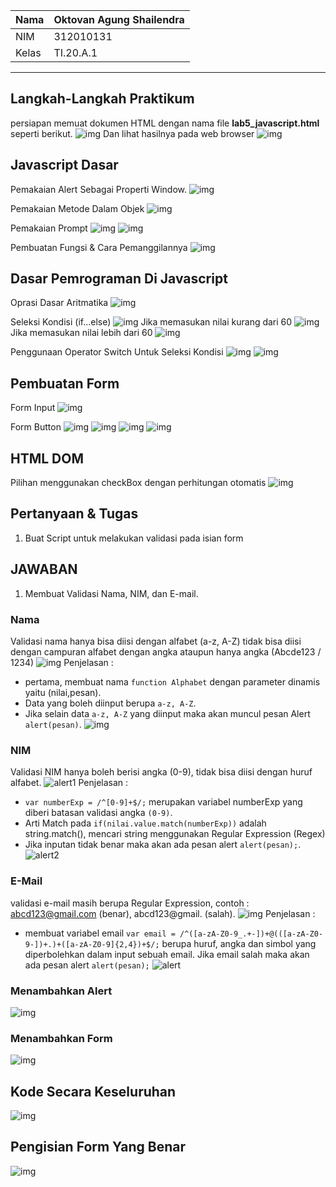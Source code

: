 | Nama  | Oktovan Agung Shailendra|
|-------|-------------------------|
|NIM    |312010131                |
| Kelas | TI.20.A.1               |

---

## Langkah-Langkah Praktikum
persiapan memuat dokumen HTML dengan nama file **lab5_javascript.html** seperti berikut.
![img](img/img1.png)
Dan lihat hasilnya pada web browser
![img](img/img2.png)

## Javascript Dasar
Pemakaian Alert Sebagai Properti Window.
![img](img/img3.png)

Pemakaian Metode Dalam Objek
![img](img/img4.png)

Pemakaian Prompt
![img](img/img5.png)
![img](img/img6.png)

Pembuatan Fungsi & Cara Pemanggilannya
![img](img/img7.png)

## Dasar Pemrograman Di Javascript
Oprasi Dasar Aritmatika
![img](img/img8.png)

Seleksi Kondisi (if...else)
![img](img/img9.png)
Jika memasukan nilai kurang dari 60
![img](img/img10.png)
Jika memasukan nilai lebih dari 60
![img](img/img11.png)

Penggunaan Operator Switch Untuk Seleksi Kondisi
![img](img/img12.png)
![img](img/img13.png)

## Pembuatan Form
Form Input
![img](img/img14.png)

Form Button
![img](img/img15.png)
![img](img/img16.png)
![img](img/img17.png)
![img](img/img18.png)

## HTML DOM
Pilihan menggunakan checkBox dengan perhitungan otomatis
![img](img/img19.png)

## Pertanyaan & Tugas
1. Buat Script untuk melakukan validasi pada isian form

## JAWABAN

1. Membuat Validasi Nama, NIM, dan E-mail.
### Nama
Validasi nama hanya bisa diisi dengan alfabet (a-z, A-Z) tidak bisa diisi dengan campuran alfabet dengan angka ataupun hanya angka (Abcde123 / 1234)
![img](img/img20.png)
Penjelasan :
- pertama, membuat nama `function Alphabet` dengan parameter dinamis yaitu (nilai,pesan).
- Data yang boleh diinput berupa `a-z, A-Z`.
- Jika selain data `a-z, A-Z` yang diinput maka akan muncul pesan Alert `alert(pesan)`.
![img](img/img26.png)

### NIM
Validasi NIM hanya boleh berisi angka (0-9), tidak bisa diisi dengan huruf alfabet.
![alert1](img/img21.png)
Penjelasan :
- `var numberExp = /^[0-9]+$/;` merupakan variabel numberExp yang diberi batasan validasi angka `(0-9)`.
- Arti Match pada `if(nilai.value.match(numberExp))` adalah string.match(), mencari string menggunakan Regular Expression (Regex)
- Jika inputan tidak benar maka akan ada pesan alert `alert(pesan);`.
![alert2](img/img27.png)

### E-Mail
validasi e-mail masih berupa Regular Expression, contoh : abcd123@gmail.com (benar), abcd123@gmail. (salah).
![img](img/img22.png)
Penjelasan :
- membuat variabel email `var email = /^([a-zA-Z0-9_.+-])+@(([a-zA-Z0-9-])+.)+([a-zA-Z0-9]{2,4})+$/;` berupa huruf, angka dan simbol yang diperbolehkan dalam input sebuah email. Jika email salah maka akan ada pesan alert `alert(pesan);`
![alert](img/img28.png)

### Menambahkan Alert
![img](img/img23.png)

### Menambahkan Form
![img](img/img24.png)

## Kode Secara Keseluruhan
![img](img/img25.png)

## Pengisian Form Yang Benar
![img](img/img29.png)